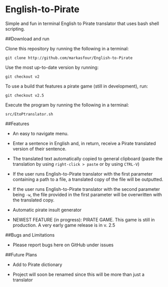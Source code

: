 # English-to-Pirate
Simple and fun in terminal English to Pirate translator that uses bash shell scripting.

##Download and run

Clone this repository by running the following in a terminal:

    git clone http://github.com/markasfour/English-to-Pirate

Use the most up-to-date version by running:

    git checkout v2

To use a build that features a pirate game (still in development), run:

	git checkout v2.5

Execute the program by running the following in a terminal:

    src/EtoPtranslator.sh

##Features

* An easy to navigate menu.

* Enter a sentence in English and, in return, receive a Pirate translated version of their sentence. 

* The translated text automatically copied to general clipboard (paste the translation by using `right-click > paste` or by using `CTRL-V`)

* If the user runs English-to-Pirate translator with the first  parameter containing a path to a file, a translated copy of the file will be outputted.

* If the user runs English-to-Pirate translator with the second parameter being `-w`, the file provided in the first parameter will be overwritten with the translated copy. 

* Automatic pirate insult generator

* NEWEST FEATURE (in progress): PIRATE GAME. This game is still in production. A very early game release is in v. 2.5

##Bugs and Limitations

* Please report bugs here on GitHub under issues

##Future Plans

* Add to Pirate dictionary

* Project will soon be renamed since this will be more than just a translator
